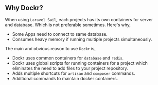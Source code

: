## Why Dockr?

When using `Laravel Sail`, each projects has its own containers for server and database.
Which is not preferable sometimes.
Here's why,
- Some Apps need to connect to same database.
- Consumes heavy memory if running multiple projects simultaneously.

The main and obvious reason to use `Dockr` is,
- Dockr uses common containers for `database` and `redis`.
- Dockr uses global scripts for running containers for a project which eliminates the need to add files to your project repository.
- Adds multiple shortcuts for `artisan` and `composer` commands.
- Additional commands to maintain docker containers.